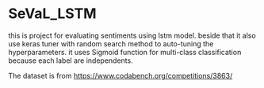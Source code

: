 # SeVaL_LSTM
this is project for evaluating sentiments using lstm model.
beside that it also use keras tuner with random search method to auto-tuning the hyperparameters.
it uses Sigmoid function for multi-class classification because each label are independents.

The dataset is from https://www.codabench.org/competitions/3863/
